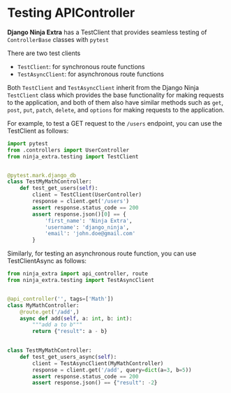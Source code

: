 # **Testing APIController**

**Django Ninja Extra** has a TestClient that provides seamless testing of `ControllerBase` classes with `pytest`

There are two test clients

- `TestClient`: for synchronous route functions
- `TestAsyncClient`: for asynchronous route functions

Both `TestClient` and `TestAsyncClient` inherit from the Django Ninja `TestClient` class which provides the base functionality 
for making requests to the application, and both of them also have similar methods such as `get`, `post`, `put`, `patch`, `delete`, 
and `options` for making requests to the application.

For example, to test a GET request to the `/users` endpoint, you can use the TestClient as follows:

```python
import pytest
from .controllers import UserController
from ninja_extra.testing import TestClient


@pytest.mark.django_db
class TestMyMathController:
    def test_get_users(self):
        client = TestClient(UserController)
        response = client.get('/users')
        assert response.status_code == 200
        assert response.json()[0] == {
            'first_name': 'Ninja Extra',
            'username': 'django_ninja',
            'email': 'john.doe@gmail.com'
        }

```
Similarly, for testing an asynchronous route function, you can use TestClientAsync as follows:

```python
from ninja_extra import api_controller, route
from ninja_extra.testing import TestAsyncClient


@api_controller('', tags=['Math'])
class MyMathController:
    @route.get('/add',)
    async def add(self, a: int, b: int):
        """add a to b"""
        return {"result": a - b}

    
class TestMyMathController:
    def test_get_users_async(self):
        client = TestAsyncClient(MyMathController)
        response = client.get('/add', query=dict(a=3, b=5))
        assert response.status_code == 200
        assert response.json() == {"result": -2}

```
